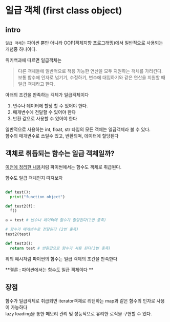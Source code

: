 # 일급 객체 (first class object)

## intro
`일급 객체`는 파이썬 뿐만 아니라 OOP(객체지향 프로그래밍)에서 일반적으로 사용되는 개념중 하나이다.<br>

위키백과에 따르면 일급객체는 <br>
> 다른 객체들에 일반적으로 적용 가능한 연산을 모두 지원하는 객체를 가리킨다.<br>
> 보통 함수에 인자로 넘기기, 수정하기, 변수에 대입하기와 같은 연산을 지원할 때 일급 객체라고 한다.

아래의 조건을 만족하는 객체가 일급객체이다
1. 변수나 데이터에 할당 할 수 있어야 한다. 
2. 매개변수에 전달할 수 있어야 한다
3. 반환 값으로 사용할 수 있어야 한다

일반적으로 사용하는 int, float, str 타입의 모든 객체는 일급객체라 볼 수 있다.<br>
함수의 매개변수로 쓰일수 있고, 반환되며, 데이터에 할당된다

## 객체로 취듭되는 함수는 일급 객체일까?
[이전에 정리한 내용](https://github.com/fhwmqkfl/YJs_TIL/blob/main/Python/function_object.md)처럼 파이썬에서는 함수도 객체로 취급된다.<br>

함수도 일급 객체인지 따져보자
  ```python

  def test():
    print("function object")
  
  def test2(f):
    f()
  
  a = test # 변수나 데이터에 함수가 할당된다(1번 충족)
  
  # 함수가 매개변수로 전달된다 (2번 출족)
  test2(test)

  def test3():
    return test # 반환값으로 함수가 사용 된다(3번 충족)
  ```
위의 예시처럼 파이썬의 함수는 일급 객체의 조건을 만족한다

**결론 : 파이썬에서는 함수도 일급 객체이다 **


## 장점
함수가 일급객체로 취급되면 iterator객체로 리턴하는 map과 같은 함수의 인자로 사용이 가능하다<br>
lazy loading을 통한 메모리 관리 및 성능적으로 유리한 로직을 구현할 수 있다.
